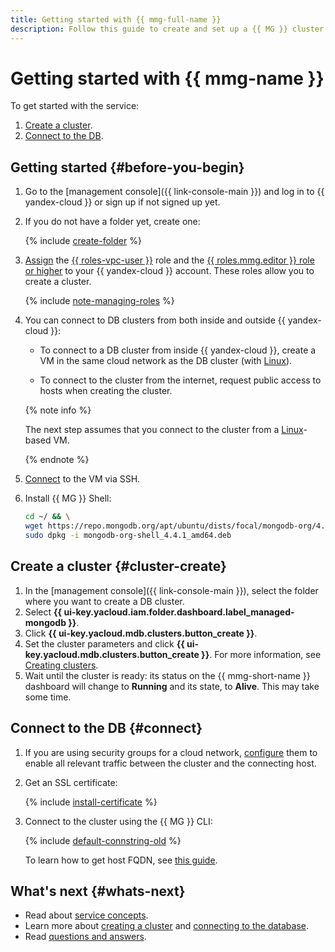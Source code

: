 ```yaml
---
title: Getting started with {{ mmg-full-name }}
description: Follow this guide to create and set up a {{ MG }} cluster.
---
```


# Getting started with {{ mmg-name }}

To get started with the service:
1. [Create a cluster](#cluster-create).
1. [Connect to the DB](#connect).


## Getting started {#before-you-begin}

1. Go to the [management console]({{ link-console-main }}) and log in to {{ yandex-cloud }} or sign up if not signed up yet.

1. If you do not have a folder yet, create one:

   {% include [create-folder](../_includes/create-folder.md) %}

1. [Assign](../iam/operations/roles/grant.md) the [{{ roles-vpc-user }}](../vpc/security/index.md#vpc-user) role and the [{{ roles.mmg.editor }} role or higher](security/index.md#roles-list) to your {{ yandex-cloud }} account. These roles allow you to create a cluster.

    {% include [note-managing-roles](../_includes/mdb/note-managing-roles.md) %}

1. You can connect to DB clusters from both inside and outside {{ yandex-cloud }}:

   * To connect to a DB cluster from inside {{ yandex-cloud }}, create a VM in the same cloud network as the DB cluster (with [Linux](../compute/quickstart/quick-create-linux.md)).

   * To connect to the cluster from the internet, request public access to hosts when creating the cluster.

   {% note info %}

   The next step assumes that you connect to the cluster from a [Linux](../compute/quickstart/quick-create-linux.md)-based VM.

   {% endnote %}

1. [Connect](../compute/operations/vm-connect/ssh.md) to the VM via SSH.

1. Install {{ MG }} Shell:

   ```bash
   cd ~/ && \
   wget https://repo.mongodb.org/apt/ubuntu/dists/focal/mongodb-org/4.4/multiverse/binary-amd64/mongodb-org-shell_4.4.1_amd64.deb && \
   sudo dpkg -i mongodb-org-shell_4.4.1_amd64.deb
   ```


## Create a cluster {#cluster-create}

1. In the [management console]({{ link-console-main }}), select the folder where you want to create a DB cluster.
1. Select **{{ ui-key.yacloud.iam.folder.dashboard.label_managed-mongodb }}**.
1. Click **{{ ui-key.yacloud.mdb.clusters.button_create }}**.
1. Set the cluster parameters and click **{{ ui-key.yacloud.mdb.clusters.button_create }}**. For more information, see [Creating clusters](operations/cluster-create.md).
1. Wait until the cluster is ready: its status on the {{ mmg-short-name }} dashboard will change to **Running** and its state, to **Alive**. This may take some time.

## Connect to the DB {#connect}


1. If you are using security groups for a cloud network, [configure](operations/connect/index.md#configuring-security-groups) them to enable all relevant traffic between the cluster and the connecting host.


1. Get an SSL certificate:

   {% include [install-certificate](../_includes/mdb/mmg/install-certificate.md) %}

1. Connect to the cluster using the {{ MG }} CLI:

   {% include [default-connstring-old](../_includes/mdb/mmg/default-connstring-old.md) %}

    To learn how to get host FQDN, see [this guide](operations/connect/index.md#get-fqdn).

## What's next {#whats-next}

* Read about [service concepts](concepts/index.md).
* Learn more about [creating a cluster](operations/cluster-create.md) and [connecting to the database](operations/connect/index.md).
* Read [questions and answers](qa/general.md).
